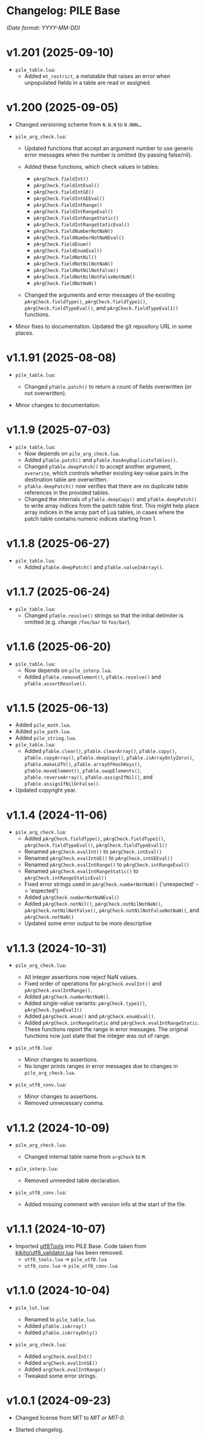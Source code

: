 # Changelog: PILE Base

*(Date format: YYYY-MM-DD)*

# v1.201 (2025-09-10)

* `pile_table.lua`:
  * Added `mt_restrict`, a metatable that raises an error when unpopulated fields in a table are read or assigned.


# v1.200 (2025-09-05)
* Changed versioning scheme from `N.N.N` to `N.NNN…`.

* `pile_arg_check.lua`:
  * Updated functions that accept an argument number to use generic error messages when the number is omitted (by passing false/nil).

  * Added these functions, which check values in tables:
    * `pArgCheck.fieldInt()`
    * `pArgCheck.fieldIntEval()`
    * `pArgCheck.fieldIntGE()`
    * `pArgCheck.fieldIntGEEval()`
    * `pArgCheck.fieldIntRange()`
    * `pArgCheck.fieldIntRangeEval()`
    * `pArgCheck.fieldIntRangeStatic()`
    * `pArgCheck.fieldIntRangeStaticEval()`
    * `pArgCheck.fieldNumberNotNaN()`
    * `pArgCheck.fieldNumberNotNaNEval()`
    * `pArgCheck.fieldEnum()`
    * `pArgCheck.fieldEnumEval()`
    * `pArgCheck.fieldNotNil()`
    * `pArgCheck.fieldNotNilNotNaN()`
    * `pArgCheck.fieldNotNilNotFalse()`
    * `pArgCheck.fieldNotNilNotFalseNotNaN()`
    * `pArgCheck.fieldNotNaN()`

  * Changed the arguments and error messages of the existing `pArgCheck.fieldType()`, `pArgCheck.fieldType1()`, `pArgCheck.fieldTypeEval()`, and `pArgCheck.fieldTypeEval1()` functions.

* Minor fixes to documentation. Updated the git repository URL in some places.


# v1.1.91 (2025-08-08)
* `pile_table.lua`:
  * Changed `pTable.patch()` to return a count of fields overwritten (or not overwritten).

* Minor changes to documentation.


# v1.1.9 (2025-07-03)
* `pile_table.lua`:
  * Now depends on `pile_arg_check.lua`.
  * Added `pTable.patch()` and `pTable.hasAnyDuplicateTables()`.
  * Changed `pTable.deepPatch()` to accept another argument, `overwrite`, which controls whether existing key-value pairs in the destination table are overwritten.
  * `pTable.deepPatch()` now verifies that there are no duplicate table references in the provided tables.
  * Changed the internals of `pTable.deepCopy()` and `pTable.deepPatch()` to write array indices from the patch table first. This might help place array indices in the array part of Lua tables, in cases where the patch table contains numeric indices starting from 1.


# v1.1.8 (2025-06-27)
* `pile_table.lua`:
  * Added `pTable.deepPatch()` and `pTable.valueInArray()`.


# v1.1.7 (2025-06-24)
* `pile_table.lua`:
  * Changed `pTable.resolve()` strings so that the initial delimiter is omitted (e.g. change `/foo/bar` to `foo/bar`).


# v1.1.6 (2025-06-20)
* `pile_table.lua`:
  * Now depends on `pile_interp.lua`.
  * Added `pTable.removeElement()`, `pTable.resolve()` and `pTable.assertResolve()`.


# v1.1.5 (2025-06-13)
* Added `pile_math.lua`.
* Added `pile_path.lua`.
* Added `pile_string.lua`.
* `pile_table.lua`:
  * Added `pTable.clear()`, `pTable.clearArray()`, `pTable.copy()`, `pTable.copyArray()`, `pTable.deepCopy()`, `pTable.isArrayOnlyZero()`, `pTable.makeLUTV()`, `pTable.arrayOfHashKeys()`, `pTable.moveElement()`, `pTable.swapElements()`, `pTable.reverseArray()`, `pTable.assignIfNil()`, and `pTable.assignIfNilOrFalse()`.
* Updated copyright year.


# v1.1.4 (2024-11-06)
* `pile_arg_check.lua`:
  * Added `pArgCheck.fieldType()`, `pArgCheck.fieldType1()`, `pArgCheck.fieldTypeEval()`, `pArgCheck.fieldTypeEval1()`
  * Renamed `pArgCheck.evalInt()` to `pArgCheck.intEval()`
  * Renamed `pArgCheck.evalIntGE()` to `pArgCheck.intGEEval()`
  * Renamed `pArgCheck.evalIntRange()` to `pArgCheck.intRangeEval()`
  * Renamed `pArgCheck.evalIntRangeStatic()` to `pArgCheck.intRangeStaticEval()`
  * Fixed error strings used in `pArgCheck.numberNotNaN()` ('unexpected' -> 'expected')
  * Added `pArgCheck.numberNotNaNEval()`
  * Added `pArgCheck.notNil()`, `pArgCheck.notNilNotNaN()`, `pArgCheck.notNilNotFalse()`, `pArgCheck.notNilNotFalseNotNaN()`, and `pArgCheck.notNaN()`
  * Updated some error output to be more descriptive


# v1.1.3 (2024-10-31)

* `pile_arg_check.lua`:
  * All integer assertions now reject NaN values.
  * Fixed order of operations for `pArgCheck.evalInt()` and `pArgCheck.evalIntRange()`.
  * Added `pArgCheck.numberNotNaN()`.
  * Added single-value variants: `pArgCheck.type1()`, `pArgCheck.typeEval1()`
  * Added `pArgCheck.enum()` and `pArgCheck.enumEval()`.
  * Added `pArgCheck.intRangeStatic` and `pArgCheck.evalIntRangeStatic`. These functions report the range in error messages. The original functions now just state that the integer was out of range.

* `pile_utf8.lua`:
  * Minor changes to assertions.
  * No longer prints ranges in error messages due to changes in `pile_arg_check.lua`.

* `pile_utf8_conv.lua`:
  * Minor changes to assertions.
  * Removed unnecessary comma.


# v1.1.2 (2024-10-09)

* `pile_arg_check.lua`:
  * Changed internal table name from `argCheck` to `M`.

* `pile_interp.lua`:
  * Removed unneeded table declaration.

* `pile_utf8_conv.lua`:
  * Added missing comment with version info at the start of the file.


# v1.1.1 (2024-10-07)

* Imported [utf8Tools](https://github.com/rabbitboots/utf8_tools) into PILE Base. Code taken from [kikito/utf8_validator.lua](https://github.com/kikito/utf8_validator.lua) has been removed.
  * `utf8_tools.lua` -> `pile_utf8.lua`
  * `utf8_conv.lua` -> `pile_utf8_conv.lua`


# v1.1.0 (2024-10-04)

* `pile_lut.lua`:
  * Renamed to `pile_table.lua`.
  * Added `pTable.isArray()`
  * Added `pTable.isArrayOnly()`

* `pile_arg_check.lua`:
  * Added `argCheck.evalInt()`
  * Added `argCheck.evalIntGE()`
  * Added `argCheck.evalIntRange()`
  * Tweaked some error strings.


# v1.0.1 (2024-09-23)

* Changed license from MIT to *MIT or MIT-0*.

* Started changelog.
